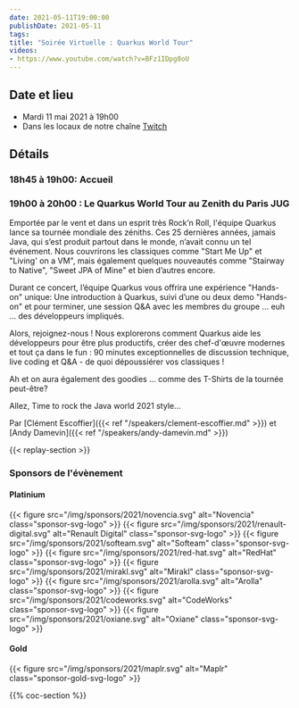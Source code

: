 ```yaml
---
date: 2021-05-11T19:00:00
publishDate: 2021-05-11
tags:
title: "Soirée Virtuelle : Quarkus World Tour"
videos:
- https://www.youtube.com/watch?v=BFz1IDpg8oU
---
```

## Date et lieu

* Mardi 11 mai 2021 à 19h00
* Dans les locaux de notre chaîne [Twitch](https://www.twitch.tv/parisjug)

## Détails

### 18h45 à 19h00: Accueil

### 19h00 à 20h00 : Le Quarkus World Tour au Zenith du Paris JUG

Emportée par le vent et dans un esprit très Rock’n Roll, l'équipe Quarkus lance sa tournée mondiale des zéniths. Ces 25 dernières années, jamais Java, qui s’est produit partout dans le monde, n’avait connu un tel événement. Nous couvrirons les classiques comme "Start Me Up" et "Living' on a VM", mais également quelques nouveautés comme "Stairway to Native", "Sweet JPA of Mine" et bien d’autres encore.

Durant ce concert, l’équipe Quarkus vous offrira une expérience "Hands-on" unique: Une introduction à Quarkus, suivi d’une ou deux demo "Hands-on" et pour terminer, une session Q&A avec les membres du groupe ... euh … des développeurs impliqués.

Alors, rejoignez-nous ! Nous explorerons comment Quarkus aide les développeurs pour être plus productifs, créer des chef-d'œuvre modernes et tout ça dans le fun : 90 minutes exceptionnelles de discussion technique, live coding et Q&A - de quoi dépoussiérer vos classiques !

Ah et on aura également des goodies … comme des T-Shirts de la tournée peut-être?

Allez, Time to rock the Java world 2021 style…

Par [Clément Escoffier]({{< ref "/speakers/clement-escoffier.md" >}}) et [Andy Damevin]({{< ref "/speakers/andy-damevin.md" >}})

{{< replay-section >}}

### Sponsors de l'évènement

#### Platinium
{{< figure src="/img/sponsors/2021/novencia.svg" alt="Novencia" class="sponsor-svg-logo" >}}
{{< figure src="/img/sponsors/2021/renault-digital.svg" alt="Renault Digital" class="sponsor-svg-logo" >}}
{{< figure src="/img/sponsors/2021/softeam.svg" alt="Softeam" class="sponsor-svg-logo" >}}
{{< figure src="/img/sponsors/2021/red-hat.svg" alt="RedHat" class="sponsor-svg-logo" >}}
{{< figure src="/img/sponsors/2021/mirakl.svg" alt="Mirakl" class="sponsor-svg-logo" >}}
{{< figure src="/img/sponsors/2021/arolla.svg" alt="Arolla" class="sponsor-svg-logo" >}}
{{< figure src="/img/sponsors/2021/codeworks.svg" alt="CodeWorks" class="sponsor-svg-logo" >}}
{{< figure src="/img/sponsors/2021/oxiane.svg" alt="Oxiane" class="sponsor-svg-logo" >}}

#### Gold
{{< figure src="/img/sponsors/2021/maplr.svg" alt="Maplr" class="sponsor-gold-svg-logo" >}}

{{% coc-section %}}
